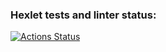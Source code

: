 ### Hexlet tests and linter status:
[![Actions Status](https://github.com/AleksandrBicov/java-project-72/actions/workflows/hexlet-check.yml/badge.svg)](https://github.com/AleksandrBicov/java-project-72/actions)